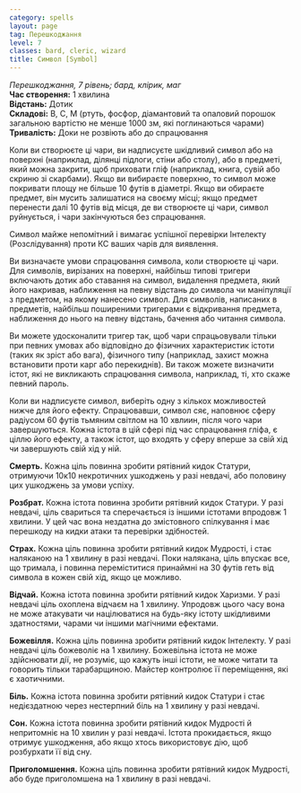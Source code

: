 ```yaml
---
category: spells
layout: page
tag: Перешкоджання
level: 7
classes: bard, cleric, wizard
title: Символ [Symbol]
---
```


_Перешкоджання, 7 рівень; бард, клірик, маг_    
**Час створення:** 1 хвилина    
**Відстань:** Дотик    
**Складові:** В, С, М (ртуть, фосфор, діамантовий та опаловий порошок загальною вартістю не менше 1000 зм, які поглинаються чарами)    
**Тривалість:** Доки не розвіють або до спрацювання    

Коли ви створюєте ці чари, ви надписуєте шкідливий символ або на поверхні (наприклад, ділянці підлоги, стіни або столу), або в предметі, який можна закрити, щоб приховати гліф (наприклад, книга, сувій або скриню зі скарбами). Якщо ви вибираєте поверхню, то символ може покривати площу не більше 10 футів в діаметрі. Якщо ви обираєте предмет, він мусить залишатися на своєму місці; якщо предмет перенести далі 10 футів від місця, де ви створюєте ці чари, символ руйнується, і чари закінчуються без спрацювання.    

Символ майже непомітний і вимагає успішної перевірки Інтелекту (Розслідування) проти КС ваших чарів для виявлення.    

Ви визначаєте умови спрацювання символа, коли створюєте ці чари. Для символів, вирізаних на поверхні, найбільш типові тригери включають дотик або ставання на символ, видалення предмета, який його накривав, наближення на певну відстань до символа чи маніпуляції з предметом, на якому нанесено символ. Для символів, написаних в предметів, найбільш поширеними тригерами є відкривання предмета, наближення до нього на певну відстань, бачення або читання символа.    

Ви можете удосконалити тригер так, щоб чари спрацьовували тільки при певних умовах або відповідно до фізичних характеристик істоти (таких як зріст або вага), фізичного типу (наприклад, захист можна встановити проти карг або перекиднів). Ви також можете визначити істот, які не викликають спрацювання символа, наприклад, ті, хто скаже певний пароль.    

Коли ви надписуєте символ, виберіть одну з кількох можливостей нижче для його ефекту. Спрацювавши, символ сяє, наповнює сферу радіусом 60 футів тьмяним світлом на 10 хвлиин, після чого чари завершуються. Кожна істота в цій сфері під час спрацювання гліфа, є ціллю його ефекту, а також істот, що входять у сферу вперше за свій хід чи завершують свій хід у ній.    

**Смерть.** Кожна ціль повинна зробити рятівний кидок Статури, отримуючи 10к10 некротичних ушкоджень у разі невдачі, або половину цих ушкоджень за умови успіху.    

**Розбрат.** Кожна істота повинна зробити рятівний кидок Статури. У разі невдачі, ціль свариться та сперечається із іншими істотами впродовж 1 хвилини. У цей час вона нездатна до змістовного спілкування і має перешкоду на кидки атаки та перевірки здібностей.    

**Страх.** Кожна ціль повинна зробити рятівний кидок Мудрості, і стає наляканою на 1 хвилину в разі невдачі. Поки налякана, ціль впускає все, що тримала, і повинна переміститися принаймні на 30 футів геть від символа в кожен свій хід, якщо це можливо.    

**Відчай.** Кожна істота повинна зробити рятівний кидок Харизми. У разі невдачі ціль охоплена відчаєм на 1 хвилину. Упродовж цього часу вона не може атакувати чи націлюватися на будь-яку істоту шкідливими здатностями, чарами чи іншими магічними ефектами.    

**Божевілля.** Кожна ціль повинна зробити рятівний кидок Інтелекту. У разі невдачі ціль божеволіє на 1 хвилину. Божевільна істота не може здійснювати дії, не розуміє, що кажуть інші істоти, не може читати та говорить тільки тарабарщиною. Майстер контролює її переміщення, які є хаотичними.    

**Біль.** Кожна істота повинна зробити рятівний кидок Статури і стає недієздатною через нестерпний біль на 1 хвилину у разі невдачі.    

**Сон.** Кожна істота повинна зробити рятівний кидок Мудрості й непритомніє на 10 хвилин у разі невдачі. Істота прокидається, якщо отримує ушкодження, або якщо хтось використовує дію, щоб розбурхати її від сну.    

**Приголомшення.** Кожна ціль повинна зробити рятівний кидок Мудрості, або буде приголомшена на 1 хвилину в разі невдачі.
